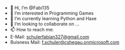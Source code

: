 - 👋 Hi, I’m @Fabi135
- 👀 I’m interested in Programming Games
- 🌱 I’m currently learning Python and Haxe
- 💞️ I’m looking to collaborate on ...
- 📫 How to reach me: 
- E-Mail: schulerfabian327@gmail.com
- Buisness Mail: f.schuler@cshegau.onmicrosoft.com

<!---
Fabi135/Fabi135 is a ✨ special ✨ repository because its `README.md` (this file) appears on your GitHub profile.
You can click the Preview link to take a look at your changes.
--->
